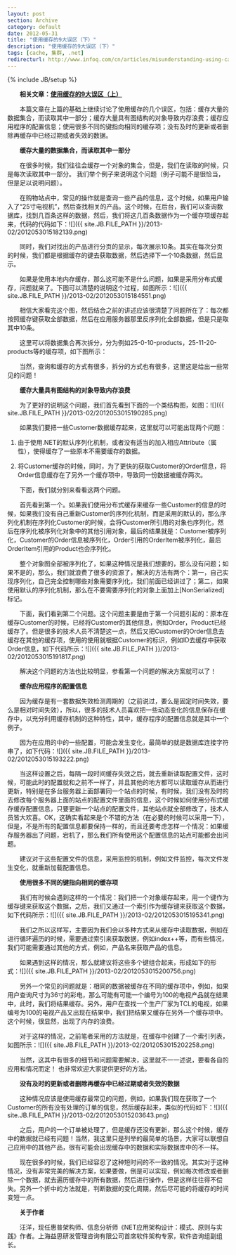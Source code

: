 ```yaml
---
layout: post
section: Archive
category: default
date: 2012-05-31
title: "使用缓存的9大误区（下）"
description: "使用缓存的9大误区（下）"
tags: [cache, 集群, .net]
redirecturl: http://www.infoq.com/cn/articles/misunderstanding-using-cache-2
---
```

{% include JB/setup %}

　　**相关文章：[使用缓存的9大误区（上）](/archives/2012/04/15/misunderstanding-using-cache.html)**

　　本篇文章在上篇的基础上继续讨论了使用缓存的几个误区，包括：缓存大量的数据集合，而读取其中一部分；缓存大量具有图结构的对象导致内存浪费；缓存应用程序的配置信息；使用很多不同的键指向相同的缓存项；没有及时的更新或者删除再缓存中已经过期或者失效的数据。

　　**缓存大量的数据集合，而读取其中一部分**

　　在很多时候，我们往往会缓存一个对象的集合，但是，我们在读取的时候，只是每次读取其中一部分。
我们举个例子来说明这个问题（例子可能不是很恰当，但是足以说明问题）。

　　在购物站点中，常见的操作就是查询一些产品的信息，这个时候，如果用户输入了“25寸电视机”，然后查找相关的产品。这个时候，在后台，我们可以查询数据库，找到几百条这样的数据，然后，我们将这几百条数据作为一个缓存项缓存起来，代码的代码如下：![]({{ site.JB.FILE_PATH }}/2013-02/2012053015182139.png)

　　同时，我们对找出的产品进行分页的显示，每次展示10条。其实在每次分页的时候，我们都是根据缓存的键去获取数据，然后选择下一个10条数据，然后显示。

　　如果是使用本地内存缓存，那么这可能不是什么问题，如果是采用分布式缓存，问题就来了。下图可以清楚的说明这个过程，如图所示：![]({{ site.JB.FILE_PATH }}/2013-02/2012053015184551.png)

　　相信大家看完这个图，然后结合之前的讲述应该很清楚了问题所在了：每次都按照缓存键获取全部数据，然后在应用服务器那里反序列化全部数据，但是只是取其中10条。

　　这里可以将数据集合再次拆分，分为例如25-0-10-products，25-11-20-products等的缓存项，如下图所示：

　　当然，查询和缓存的方式有很多，拆分的方式也有很多，这里这是给出一些常见的问题！

　　**缓存大量具有图结构的对象导致内存浪费**

　　为了更好的说明这个问题，我们首先看到下面的一个类结构图，如图：![]({{ site.JB.FILE_PATH }}/2013-02/2012053015190285.png)

　　如果我们要把一些Customer数据缓存起来，这里就可以可能出现两个问题：

1.  由于使用.NET的默认序列化机制，或者没有适当的加入相应Attribute（属性），使得缓存了一些原本不需要缓存的数据。

2.  将Customer缓存的时候，同时，为了更快的获取Customer的Order信息，将Order信息缓存在了另外一个缓存项中，导致同一份数据被缓存两次。

　　下面，我们就分别来看看这两个问题。

　　首先看到第一个。如果我们使用分布式缓存来缓存一些Customer的信息的时候，如果我们没有自己重新Customer的序列化机制，而是采用的默认的，那么序列化机制在序列化Customer的时候，会将Customer所引用的对象也序列化，然后在序列化被序列化对象中的其他引用对象，最后的结果就是：Customer被序列化，Customer的Order信息被序列化，Order引用的OrderItem被序列化，最后OrderItem引用的Product也会序列化。

　　整个对象图全部被序列化了，如果这种情况是我们想要的，那么没有问题；如果不是的，那么，我们就浪费了很多的资源了，解决的方法有两个：第一，自己实现序列化，自己完全控制哪些对象需要序列化，我们前面已经讲过了；第二，如果使用默认的序列化机制，那么在不要需要序列化的对象上面加上[NonSerialized]标记。

　　下面，我们看到第二个问题。这个问题主要是由于第一个问题引起的：原本在缓存Customer的时候，已经将Customer的其他信息，例如Order，Product已经缓存了。但是很多的技术人员不清楚这一点，然后又把Customer的Order信息去缓存在其他的缓存项，使用的使用就根据Customer的标识，例如ID去缓存中获取Order信息，如下代码所示：![]({{ site.JB.FILE_PATH }}/2013-02/2012053015191817.png)

　　解决这个问题的方法也比较明显，参看第一个问题的解决方案就可以了！

　　**缓存应用程序的配置信息**

　　因为缓存是有一套数据失效检测周期的（之前说过，要么是固定时间失效，要么是相对时间失效），所以，很多的技术人员喜欢把一些动态变化的信息保存在缓存中，以充分利用缓存机制的这种特性，其中，缓存程序的配置信息就是其中一个例子。

　　因为在应用的中的一些配置，可能会发生变化，最简单的就是数据库连接字符串了，如下代码：![]({{ site.JB.FILE_PATH }}/2013-02/2012053015193222.png)

　　当这样设置之后，每隔一段时间缓存失效之后，就去重新读取配置文件，这时候，可能此时的配置就和之前不一样了，并且其他的地方都可以读取缓存从而进行更新，特别是在多台服务器上面部署同一个站点的时候，有时候，我们没有及时的去修改每个服务器上面的站点的配置文件里面的信息，这个时候如何使用分布式缓存缓存配置信息，只要更新一个站点的配置文件，其他站点就全部修改了，技术人员皆大欢喜。OK，这确实看起来是个不错的方法（在必要的时候可以采用一下），但是，不是所有的配置信息都要保持一样的，而且还要考虑怎样一个情况：如果缓存服务器出了问题，宕机了，那么我们所有使用这个配置信息的站点可能都会出问题。

　　建议对于这些配置文件的信息，采用监控的机制，例如文件监控，每次文件发生变化，就重新加载配置信息。

　　**使用很多不同的键指向相同的缓存项**

　　我们有时候会遇到这样的一个情况：我们把一个对象缓存起来，用一个键作为缓存键来获取这个数据，之后，我们又通过一个索引作为缓存键来获取这个数据，如下代码所示：![]({{ site.JB.FILE_PATH }}/2013-02/2012053015195341.png)

　　我们之所以这样写，主要因为我们会以多种方式来从缓存中读取数据，例如在进行循环遍历的时候，需要通过索引来获取数据，例如index++等，而有些情况，我们可能需要通过其他的方式，例如，产品名来获取产品的信息。

　　如果遇到这样的情况，那么就建议将这些多个键组合起来，形成如下的形式：![]({{ site.JB.FILE_PATH }}/2013-02/2012053015200756.png)

　　另外一个常见的问题就是：相同的数据被缓存在不同的缓存项中，例如，如果用户查询尺寸为36寸的彩电，那么可能有可能一个编号为100的电视产品就在结果中，此时，我们将结果缓存。另外，用户在查找一个生产厂家为TCL的电视，如果编号为100的电视产品又出现在结果中，我们把结果又缓存在另外一个缓存项中。这个时候，很显然，出现了内存的浪费。

　　对于这样的情况，之前笔者采用的方法就是，在缓存中创建了一个索引列表，如图所示：![]({{ site.JB.FILE_PATH }}/2013-02/2012053015202258.png)

　　当然，这其中有很多的细节和问题需要解决，这里就不一一述说，要看各自的应用和情况而定！
也非常欢迎大家提供更好的方法。

　　**没有及时的更新或者删除再缓存中已经过期或者失效的数据**

　　这种情况应该是使用缓存最常见的问题，例如，如果我们现在获取了一个Customer的所有没有处理的订单的信息，然后缓存起来，类似的代码如下：![]({{ site.JB.FILE_PATH }}/2013-02/2012053015203643.png)

　　之后，用户的一个订单被处理了，但是缓存还没有更新，那么这个时候，缓存中的数据就已经有问题！当然，我这里只是列举的最简单的场景，大家可以联想自己应用中的其他产品，很有可能会出现缓存中的数据和实际数据库中的不一样。

　　现在很多的时候，我们已经容忍了这种短时间的不一致的情况。其实对于这种情况，没有非常完美的解决方案，如果要做，倒是可以实现，例如每次修改或者删除一个数据，就去遍历缓存中的所有数据，然后进行操作，但是这样往往得不偿失。另外一个折中的方法就是，判断数据的变化周期，然后尽可能的将缓存的时间变短一点。

　　**关于作者**

　　汪洋，现任惠普架构师、信息分析师《NET应用架构设计：模式、原则与实践》作者。上海益思研发管理咨询有限公司首席软件架构专家，软件咨询组副组长。
